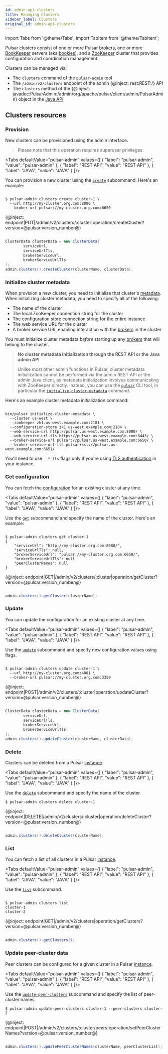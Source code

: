 ```yaml
---
id: admin-api-clusters
title: Managing Clusters
sidebar_label: Clusters
original_id: admin-api-clusters
---
```


import Tabs from '@theme/Tabs';
import TabItem from '@theme/TabItem';


Pulsar clusters consist of one or more Pulsar [brokers](reference-terminology.md#broker), one or more [BookKeeper](reference-terminology.md#bookkeeper)
servers (aka [bookies](reference-terminology.md#bookie)), and a [ZooKeeper](https://zookeeper.apache.org) cluster that provides configuration and coordination management.

Clusters can be managed via:

* The [`clusters`](reference-pulsar-admin.md#clusters) command of the [`pulsar-admin`](reference-pulsar-admin) tool
* The `/admin/v2/clusters` endpoint of the admin {@inject: rest:REST:/} API
* The `clusters` method of the {@inject: javadoc:PulsarAdmin:/admin/org/apache/pulsar/client/admin/PulsarAdmin} object in the [Java API](client-libraries-java)

## Clusters resources

### Provision

New clusters can be provisioned using the admin interface.

> Please note that this operation requires superuser privileges.

<Tabs 
  defaultValue="pulsar-admin"
  values={[
  {
    "label": "pulsar-admin",
    "value": "pulsar-admin"
  },
  {
    "label": "REST API",
    "value": "REST API"
  },
  {
    "label": "JAVA",
    "value": "JAVA"
  }
]}>
<TabItem value="pulsar-admin">

You can provision a new cluster using the [`create`](reference-pulsar-admin.md#clusters-create) subcommand. Here's an example:

```shell

$ pulsar-admin clusters create cluster-1 \
  --url http://my-cluster.org.com:8080 \
  --broker-url pulsar://my-cluster.org.com:6650

```

</TabItem>
<TabItem value="REST API">

{@inject: endpoint|PUT|/admin/v2/clusters/:cluster|operation/createCluster?version=@pulsar:version_number@}

</TabItem>
<TabItem value="JAVA">

```java

ClusterData clusterData = new ClusterData(
        serviceUrl,
        serviceUrlTls,
        brokerServiceUrl,
        brokerServiceUrlTls
);
admin.clusters().createCluster(clusterName, clusterData);

```
</TabItem>

</Tabs>

### Initialize cluster metadata

When provision a new cluster, you need to initialize that cluster's [metadata](concepts-architecture-overview.md#metadata-store). When initializing cluster metadata, you need to specify all of the following:

* The name of the cluster
* The local ZooKeeper connection string for the cluster
* The configuration store connection string for the entire instance
* The web service URL for the cluster
* A broker service URL enabling interaction with the [brokers](reference-terminology.md#broker) in the cluster

You must initialize cluster metadata *before* starting up any [brokers](admin-api-brokers) that will belong to the cluster.

> **No cluster metadata initialization through the REST API or the Java admin API**
>
> Unlike most other admin functions in Pulsar, cluster metadata initialization cannot be performed via the admin REST API
> or the admin Java client, as metadata initialization involves communicating with ZooKeeper directly.
> Instead, you can use the [`pulsar`](reference-cli-tools.md#pulsar) CLI tool, in particular
> the [`initialize-cluster-metadata`](reference-cli-tools.md#pulsar-initialize-cluster-metadata) command.

Here's an example cluster metadata initialization command:

```shell

bin/pulsar initialize-cluster-metadata \
  --cluster us-west \
  --zookeeper zk1.us-west.example.com:2181 \
  --configuration-store zk1.us-west.example.com:2184 \
  --web-service-url http://pulsar.us-west.example.com:8080/ \
  --web-service-url-tls https://pulsar.us-west.example.com:8443/ \
  --broker-service-url pulsar://pulsar.us-west.example.com:6650/ \
  --broker-service-url-tls pulsar+ssl://pulsar.us-west.example.com:6651/

```

You'll need to use `--*-tls` flags only if you're using [TLS authentication](security-tls-authentication) in your instance.

### Get configuration

You can fetch the [configuration](reference-configuration) for an existing cluster at any time.

<Tabs 
  defaultValue="pulsar-admin"
  values={[
  {
    "label": "pulsar-admin",
    "value": "pulsar-admin"
  },
  {
    "label": "REST API",
    "value": "REST API"
  },
  {
    "label": "JAVA",
    "value": "JAVA"
  }
]}>
<TabItem value="pulsar-admin">

Use the [`get`](reference-pulsar-admin.md#clusters-get) subcommand and specify the name of the cluster. Here's an example:

```shell

$ pulsar-admin clusters get cluster-1
{
    "serviceUrl": "http://my-cluster.org.com:8080/",
    "serviceUrlTls": null,
    "brokerServiceUrl": "pulsar://my-cluster.org.com:6650/",
    "brokerServiceUrlTls": null
    "peerClusterNames": null
}

```

</TabItem>
<TabItem value="REST API">

{@inject: endpoint|GET|/admin/v2/clusters/:cluster|operation/getCluster?version=@pulsar:version_number@}

</TabItem>
<TabItem value="JAVA">

```java

admin.clusters().getCluster(clusterName);

```
</TabItem>

</Tabs>

### Update

You can update the configuration for an existing cluster at any time.

<Tabs 
  defaultValue="pulsar-admin"
  values={[
  {
    "label": "pulsar-admin",
    "value": "pulsar-admin"
  },
  {
    "label": "REST API",
    "value": "REST API"
  },
  {
    "label": "JAVA",
    "value": "JAVA"
  }
]}>
<TabItem value="pulsar-admin">

Use the [`update`](reference-pulsar-admin.md#clusters-update) subcommand and specify new configuration values using flags.

```shell

$ pulsar-admin clusters update cluster-1 \
  --url http://my-cluster.org.com:4081 \
  --broker-url pulsar://my-cluster.org.com:3350

```

</TabItem>
<TabItem value="REST API">

{@inject: endpoint|POST|/admin/v2/clusters/:cluster|operation/updateCluster?version=@pulsar:version_number@}

</TabItem>
<TabItem value="JAVA">

```java

ClusterData clusterData = new ClusterData(
        serviceUrl,
        serviceUrlTls,
        brokerServiceUrl,
        brokerServiceUrlTls
);
admin.clusters().updateCluster(clusterName, clusterData);

```
</TabItem>

</Tabs>

### Delete

Clusters can be deleted from a Pulsar [instance](reference-terminology.md#instance).

<Tabs 
  defaultValue="pulsar-admin"
  values={[
  {
    "label": "pulsar-admin",
    "value": "pulsar-admin"
  },
  {
    "label": "REST API",
    "value": "REST API"
  },
  {
    "label": "JAVA",
    "value": "JAVA"
  }
]}>
<TabItem value="pulsar-admin">

Use the [`delete`](reference-pulsar-admin.md#clusters-delete) subcommand and specify the name of the cluster.

```
$ pulsar-admin clusters delete cluster-1

```

</TabItem>
<TabItem value="REST API">

{@inject: endpoint|DELETE|/admin/v2/clusters/:cluster|operation/deleteCluster?version=@pulsar:version_number@}

</TabItem>
<TabItem value="JAVA">

```java

admin.clusters().deleteCluster(clusterName);

```
</TabItem>

</Tabs>

### List

You can fetch a list of all clusters in a Pulsar [instance](reference-terminology.md#instance).

<Tabs 
  defaultValue="pulsar-admin"
  values={[
  {
    "label": "pulsar-admin",
    "value": "pulsar-admin"
  },
  {
    "label": "REST API",
    "value": "REST API"
  },
  {
    "label": "JAVA",
    "value": "JAVA"
  }
]}>
<TabItem value="pulsar-admin">

Use the [`list`](reference-pulsar-admin.md#clusters-list) subcommand.

```shell

$ pulsar-admin clusters list
cluster-1
cluster-2

```

</TabItem>
<TabItem value="REST API">

{@inject: endpoint|GET|/admin/v2/clusters|operation/getClusters?version=@pulsar:version_number@}

</TabItem>
<TabItem value="JAVA">

```java

admin.clusters().getClusters();

```
</TabItem>

</Tabs>

### Update peer-cluster data

Peer clusters can be configured for a given cluster in a Pulsar [instance](reference-terminology.md#instance).

<Tabs 
  defaultValue="pulsar-admin"
  values={[
  {
    "label": "pulsar-admin",
    "value": "pulsar-admin"
  },
  {
    "label": "REST API",
    "value": "REST API"
  },
  {
    "label": "JAVA",
    "value": "JAVA"
  }
]}>
<TabItem value="pulsar-admin">

Use the [`update-peer-clusters`](reference-pulsar-admin.md#clusters-update-peer-clusters) subcommand and specify the list of peer-cluster names.

```
$ pulsar-admin update-peer-clusters cluster-1 --peer-clusters cluster-2

```

</TabItem>
<TabItem value="REST API">

{@inject: endpoint|POST|/admin/v2/clusters/:cluster/peers|operation/setPeerClusterNames?version=@pulsar:version_number@}

</TabItem>
<TabItem value="JAVA">

```java

admin.clusters().updatePeerClusterNames(clusterName, peerClusterList);

```
</TabItem>

</Tabs>
